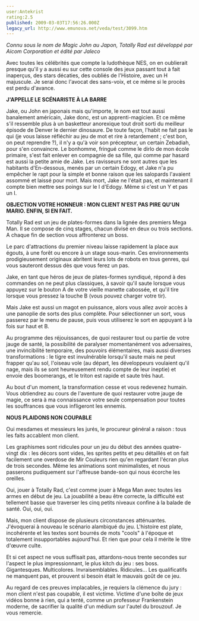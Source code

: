 ```yaml
---
user:Antekrist
rating:2.5
published: 2009-03-03T17:56:26.000Z
legacy_url: http://www.emunova.net/veda/test/3099.htm
---
```

_Connu sous le nom de Magic John au Japon, Totally Rad est développé par Aicom Corporation et édité par Jaleco_  

  

Avec toutes les célébrités que compte la ludothèque NES, on en oublierait presque qu'il y a aussi eu sur cette console des jeux passant tout à fait inaperçus, des stars décaties, des oubliés de l'Histoire, avec un H majuscule. Je serai donc l'avocat des sans-voix, et ce même si le procès est perdu d'avance.  

  

**J'APPELLE LE SCÉNARISTE À LA BARRE**  

Jake, ou John en japonais mais qu'importe, le nom est tout aussi banalement américain, Jake donc, est un apprenti-magicien. Et ce même s'il ressemble plus à un basketteur anorexique tout droit sorti du meilleur épisode de Denver le dernier dinosaure. De toute façon, l'habit ne fait pas le qui (je vous laisse réfléchir au jeu de mot et rire à retardement ; c'est bon, on peut reprendre ?), il n'y a qu'à voir son précepteur, un certain Zebadiah, pour s'en convaincre. Le bonhomme, fringué comme le dirlo de mon école primaire, s'est fait enlever en compagnie de sa fille, qui comme par hasard est aussi la petite amie de Jake. Les ravisseurs ne sont autres que les habitants d'En-dessous, menés par un certain Edogy, et Jake n'a pu empêcher le rapt pour la simple et bonne raison que les salopards l'avaient assommé et laissé pour mort. Mais mort, Jake ne l'était pas, et maintenant il compte bien mettre ses poings sur le I d'Edogy. Même si c'est un Y et pas un I.  

  

**OBJECTION VOTRE HONNEUR : MON CLIENT N'EST PAS PIRE QU'UN MARIO. ENFIN, SI EN FAIT.**  

Totally Rad est un jeu de plates-formes dans la lignée des premiers Mega Man. Il se compose de cinq stages, chacun divisé en deux ou trois sections. A chaque fin de section vous affronterez un boss.  

Le parc d'attractions du premier niveau laisse rapidement la place aux égouts, à une forêt ou encore à un stage sous-marin. Ces environnements prodigieusement originaux abritent leurs lots de robots en tous genres, qui vous sauteront dessus dès que vous ferez un pas.  

Jake, en tant que héros de jeux de plates-formes syndiqué, répond à des commandes on ne peut plus classiques, à savoir qu'il saute lorsque vous appuyez sur le bouton A de votre vieille manette cabossée, et qu'il tire lorsque vous pressez la touche B (vous pouvez charger votre tir).  

Mais Jake est aussi un magot en puissance, alors vous allez avoir accès à une panoplie de sorts des plus complète. Pour sélectionner un sort, vous passerez par le menu de pause, puis vous utiliserez le sort en appuyant à la fois sur haut et B.  

Au programme des réjouissances, de quoi restaurer tout ou partie de votre jauge de santé, la possibilité de paralyser momentanément vos adversaires, une invincibilité temporaire, des pouvoirs élémentaires, mais aussi diverses transformations : le tigre est invulnérable lorsqu'il saute mais ne peut frapper qu'au sol, l'oiseau vole (au départ, les développeurs voulaient qu'il nage, mais ils se sont heureusement rendu compte de leur ineptie) et envoie des boomerangs, et le triton est rapide et saute très haut.  

Au bout d'un moment, la transformation cesse et vous redevenez humain. Vous obtiendrez au cours de l'aventure de quoi restaurer votre jauge de magie, ce sera à ma connaissance votre seule compensation pour toutes les souffrances que vous infligeront les ennemis.  

  

**NOUS PLAIDONS NON COUPABLE**  

Oui mesdames et messieurs les jurés, le procureur général a raison : tous les faits accablent mon client.  

Les graphismes sont ridicules pour un jeu du début des années quatre-vingt dix : les décors sont vides, les sprites petits et peu détaillés et on fait facilement une overdose de Mir Couleurs rien qu'en regardant l'écran plus de trois secondes. Même les animations sont minimalistes, et nous passerons pudiquement sur l'affreuse bande-son qui nous écorche les oreilles.  

Oui, jouer à Totally Rad, c'est comme jouer à Mega Man avec toutes les armes en début de jeu. La jouabilité a beau être correcte, la difficulté est tellement basse que traverser les cinq petits niveaux confine à la balade de santé. Oui, oui, oui.  

Mais, mon client dispose de plusieurs circonstances atténuantes. J'évoquerai à nouveau le scénario alambiqué du jeu. L'histoire est plate, incohérente et les textes sont bourrés de mots "cools" à l'époque et totalement insupportables aujourd'hui. Et rien que pour cela il mérite le titre d'œuvre culte.  

Et si cet aspect ne vous suffisait pas, attardons-nous trente secondes sur l'aspect le plus impressionnant, le plus kitch du jeu : ses boss. Gigantesques. Multicolores. Invraisemblables. Ridicules... Les qualificatifs ne manquent pas, et prouvent si besoin était le mauvais goût de ce jeu.  

Au regard de ces preuves implacables, je requiers la clémence du jury : mon client n'est pas coupable, il est victime. Victime d'une boîte de jeux vidéos bonne à rien, qui a tenté, comme un professeur Frankenstein moderne, de sacrifier la qualité d'un médium sur l'autel du brouzouf. Je vous remercie.